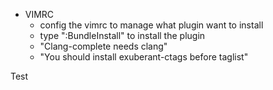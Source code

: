 * VIMRC
	- config the vimrc to manage what plugin want to install
	- type ":BundleInstall" to install the plugin
	- "Clang-complete needs clang"
	- "You should install exuberant-ctags before taglist"
 	
 Test

